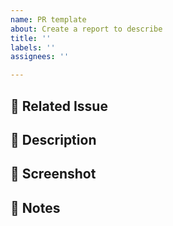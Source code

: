 ```yaml
---
name: PR template
about: Create a report to describe
title: ''
labels: ''
assignees: ''

---
```


## 📌 Related Issue

## 🚀 Description

## 📸 Screenshot

## 📢 Notes
